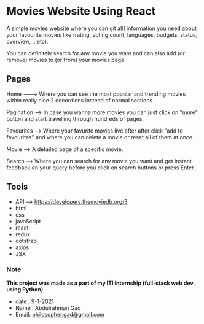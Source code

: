 # Movies Website Using React

A simple movies website where you can git all] information you need about your favourite movies like (rating, voting count, languages, budgets, status, overview, ...etc).

You can definitely search for any movie you want and can also add (or remove) movies to (or from) your movies page   

## Pages

Home ---> Where you can see the most popular and trending movies within really nice 2 occordions instead of normal sections.

Pagination --> In case you wanna more movies you can just click on "more" button and start travelling through hundreds of pages. 

Favourites --> Where your favurite movies live after after click "add to favourites" and where you can delete a movie or reset all of them at once.

Movie --> A detailed page of a specific movie.

Search --> Where you can search for any movie you want and get instant feedback on your query before you click on search buttons or press Enter.

## Tools

- API --> https://developers.themoviedb.org/3 
- html 
- css 
- javaScript 
- react 
- redux 
- ootstrap 
- axios 
- JSX

### Note

**This project was made as a part of my ITI internship (full-stack web dev. using Python)**

- date : 9-1-2021
- Name : Abdulrahman Gad
- Email: philosopher.gad@gmail.com
